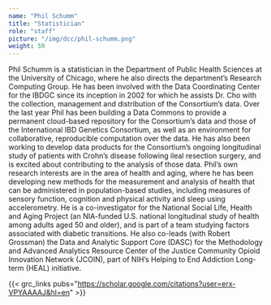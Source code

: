 ```yaml
---
name: "Phil Schumm"
title: "Statistician"
role: "staff"
picture: "/img/dcc/phil-schumm.png"
weight: 50
---
```


Phil Schumm is a statistician in the Department of Public Health Sciences at
the University of Chicago, where he also directs the department’s Research
Computing Group. He has been involved with the Data Coordinating Center for
the IBDGC since its inception in 2002 for which he assists Dr. Cho with the
collection, management and distribution of the Consortium’s data. Over the
last year Phil has been building a Data Commons to provide a permanent
cloud-based repository for the Consortium’s data and those of the
International IBD Genetics Consortium, as well as an environment for
collaborative, reproducible computation over the data. He has also been
working to develop data products for the Consortium’s ongoing longitudinal
study of patients with Crohn’s disease following ileal resection surgery, and
is excited about contributing to the analysis of those data. Phil’s own
research interests are in the area of health and aging, where he has been
developing new methods for the measurement and analysis of health that can be
administered in population-based studies, including measures of sensory
function, cognition and physical activity and sleep using accelerometry. He is
a co-investigator for the National Social Life, Health and Aging Project (an
NIA-funded U.S. national longitudinal study of health among adults aged 50 and
older), and is part of a team studying factors associated with diabetic
transitions. He also co-leads (with Robert Grossman) the Data and Analytic
Support Core (DASC) for the Methodology and Advanced Analytics Resource Center
of the Justice Community Opioid Innovation Network (JCOIN), part of NIH’s
Helping to End Addiction Long-term (HEAL) initiative.

{{< grc_links pubs="https://scholar.google.com/citations?user=erx-VPYAAAAJ&hl=en" >}}
